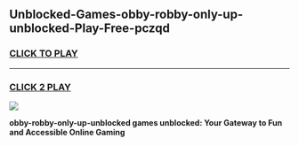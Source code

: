 
## Unblocked-Games-obby-robby-only-up-unblocked-Play-Free-pczqd
<h3>
<a href="https://premium76.site?title=obby-robby-only-up-unblocked&ref=20M">CLICK TO PLAY</a></h3>
<hr>

<h3>
<a href="https://premium76.site?title=obby-robby-only-up-unblocked&ref=20M">CLICK 2 PLAY</a>
  
</h3>

<a href="https://premium76.site?title=obby-robby-only-up-unblocked&ref=19M"><img src="https://clearcache.store/games.png"></a>


**obby-robby-only-up-unblocked games unblocked: Your Gateway to Fun and Accessible Online Gaming**
